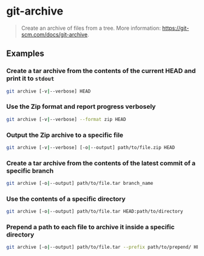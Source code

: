 # git-archive

> Create an archive of files from a tree. More information: <https://git-scm.com/docs/git-archive>.

## Examples

### Create a tar archive from the contents of the current HEAD and print it to `stdout`

```bash
git archive [-v|--verbose] HEAD
```

### Use the Zip format and report progress verbosely

```bash
git archive [-v|--verbose] --format zip HEAD
```

### Output the Zip archive to a specific file

```bash
git archive [-v|--verbose] [-o|--output] path/to/file.zip HEAD
```

### Create a tar archive from the contents of the latest commit of a specific branch

```bash
git archive [-o|--output] path/to/file.tar branch_name
```

### Use the contents of a specific directory

```bash
git archive [-o|--output] path/to/file.tar HEAD:path/to/directory
```

### Prepend a path to each file to archive it inside a specific directory

```bash
git archive [-o|--output] path/to/file.tar --prefix path/to/prepend/ HEAD
```
